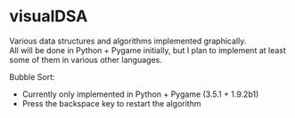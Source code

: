 # visualDSA
Various data structures and algorithms implemented graphically.  
All will be done in Python + Pygame initially, but I plan to implement at least some of them in various other languages.  

Bubble Sort: 
  - Currently only implemented in Python + Pygame (3.5.1 + 1.9.2b1)
  - Press the backspace key to restart the algorithm 
